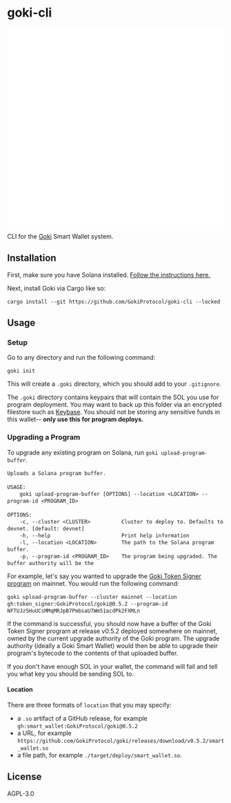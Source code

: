 # goki-cli

![Screenshot](images/screenshot.svg)

CLI for the [Goki](https://goki.so) Smart Wallet system.

## Installation

First, make sure you have Solana installed. [Follow the instructions here.](https://docs.solana.com/cli/install-solana-cli-tools)

Next, install Goki via Cargo like so:

```
cargo install --git https://github.com/GokiProtocol/goki-cli --locked
```

## Usage

### Setup

Go to any directory and run the following command:

```
goki init
```

This will create a `.goki` directory, which you should add to your `.gitignore`.

The `.goki` directory contains keypairs that will contain the SOL you use for program deployment. You may want to back up this folder via an encrypted filestore such as [Keybase](https://keybase.io/). You should not be storing any sensitive funds in this wallet-- **only use this for program deploys.**

### Upgrading a Program

To upgrade any existing program on Solana, run `goki upload-program-buffer`.

```
Uploads a Solana program buffer.

USAGE:
    goki upload-program-buffer [OPTIONS] --location <LOCATION> --program-id <PROGRAM_ID>

OPTIONS:
    -c, --cluster <CLUSTER>          Cluster to deploy to. Defaults to devnet. [default: devnet]
    -h, --help                       Print help information
    -l, --location <LOCATION>        The path to the Solana program buffer.
    -p, --program-id <PROGRAM_ID>    The program being upgraded. The buffer authority will be the
```

For example, let's say you wanted to upgrade the [Goki Token Signer program](https://crates.io/crates/token-signer) on mainnet. You would run the following command:

```
goki upload-program-buffer --cluster mainnet --location gh:token_signer:GokiProtocol/goki@0.5.2 --program-id NFTUJzSHuUCsMMqMRJpB7PmbsaU7Wm51acdPk2FXMLn
```

If the command is successful, you should now have a buffer of the Goki Token Signer program at release v0.5.2 deployed somewhere on mainnet, owned by the current upgrade authority of the Goki program. The upgrade authority (ideally a Goki Smart Wallet) would then be able to upgrade their program's bytecode to the contents of that uploaded buffer.

If you don't have enough SOL in your wallet, the command will fail and tell you what key you should be sending SOL to.

#### Location

There are three formats of `location` that you may specify:

- a `.so` artifact of a GitHub release, for example `gh:smart_wallet:GokiProtocol/goki@0.5.2`
- a URL, for example `https://github.com/GokiProtocol/goki/releases/download/v0.5.2/smart_wallet.so`
- a file path, for example `./target/deploy/smart_wallet.so`.

## License

AGPL-3.0
